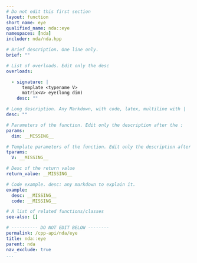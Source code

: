 ```yaml
---
# Do not edit this first section
layout: function
short_name: eye
qualified_name: nda::eye
namespaces: [nda]
includer: nda/nda.hpp

# Brief description. One line only.
brief: ""

# List of overloads. Edit only the desc
overloads:

  - signature: |
      template <typename V>
      matrix<V> eye(long dim)
    desc: ""

# Long description. Any Markdown, with code, latex, multiline with |
desc: ""

# Parameters of the function. Edit only the description after the :
params:
  dim: __MISSING__

# Template parameters of the function. Edit only the description after the :
tparams:
  V: __MISSING__

# Desc of the return value
return_value: __MISSING__

# Code example. desc: any markdown to explain it.
example:
  desc: __MISSING__
  code: __MISSING__

# A list of related functions/classes
see-also: []

# ---------- DO NOT EDIT BELOW --------
permalink: /cpp-api/nda/eye
title: nda::eye
parent: nda
nav_exclude: true
...
```


